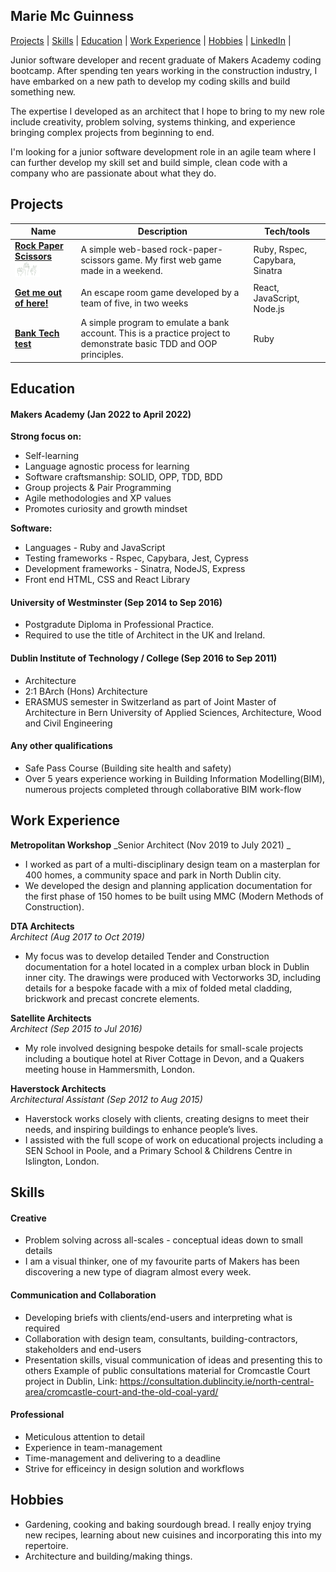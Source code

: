 ## Marie Mc Guinness

[Projects](#projects) | [Skills](#skills) | [Education](#education) | [Work Experience](#work) | [Hobbies](#hobbies) | [LinkedIn](https://www.linkedin.com/in/mcguinnessmarie/) |

Junior software developer and recent graduate of Makers Academy coding bootcamp. After spending ten years working in the construction industry, I have embarked on a new path to develop my coding skills and build something new.

The expertise I developed as an architect that I hope to bring to my new role include creativity, problem solving, systems thinking, and experience bringing complex projects from beginning to end.

I'm looking for a junior software development role in an agile team where I can further develop my skill set and build simple, clean code with a company who are passionate about what they do.


## Projects

| Name                         | Description       | Tech/tools        |
| ---------------------------- | ----------------- | ----------------- |
| **[Rock Paper Scissors](https://github.com/mmguinness/rps-challenge)** <img src="./public/RockPaperScissors.png" alt="RPS" width="40" /> | A simple web-based rock-paper-scissors game. My first web game made in a weekend. | Ruby, Rspec, Capybara, Sinatra |
| **[Get me out of here!](https://github.com/mmguinness/escape-room)**        | An escape room game developed by a team of five, in two weeks | React, JavaScript, Node.js |
| **[Bank Tech test](https://github.com/mmguinness/Bank_tech_test)** | A simple program to emulate a bank account. This is a practice project to demonstrate basic TDD and OOP principles.  | Ruby             |

## Education

#### Makers Academy (Jan 2022 to April 2022)
**Strong focus on:**
- Self-learning
- Language agnostic process for learning 
- Software craftsmanship: SOLID, OPP, TDD, BDD
- Group projects & Pair Programming
- Agile methodologies and XP values
- Promotes curiosity and growth mindset

**Software:**
- Languages - Ruby and JavaScript
- Testing frameworks - Rspec, Capybara, Jest, Cypress
- Development frameworks - Sinatra, NodeJS, Express
- Front end HTML, CSS and React Library


#### University of Westminster (Sep 2014 to Sep 2016)
- Postgradute Diploma in Professional Practice.
- Required to use the title of Architect in the UK and Ireland.  

#### Dublin Institute of Technology / College (Sep 2016 to Sep 2011)
- Architecture
- 2:1 BArch (Hons) Architecture
- ERASMUS semester in Switzerland as part of Joint Master of Architecture in Bern University of Applied Sciences, Architecture, Wood and Civil Engineering

#### Any other qualifications
- Safe Pass Course (Building site health and safety)
- Over 5 years experience working in Building Information Modelling(BIM), numerous projects completed through collaborative BIM work-flow

## Work Experience

**Metropolitan Workshop** 
_Senior Architect (Nov 2019 to July 2021) _

- I worked as part of a multi-disciplinary design team on a masterplan for 400 homes, a community space and park in North Dublin city. 
- We developed the design and planning application documentation for the first phase of 150 homes to be built using MMC (Modern Methods of Construction). 


**DTA Architects**   
_Architect (Aug 2017 to Oct 2019)_

- My focus was to develop detailed Tender and Construction documentation for a hotel located in a complex urban block in Dublin inner city. The drawings were produced with Vectorworks 3D, including details for a bespoke facade with a mix of folded metal cladding, brickwork and precast concrete elements.


**Satellite Architects**  
_Architect (Sep 2015 to Jul 2016)_

- My role involved designing bespoke details for small-scale projects including a boutique hotel at River Cottage in Devon, and a Quakers meeting house in Hammersmith, London.


**Haverstock Architects**   
_Architectural Assistant (Sep 2012 to Aug 2015)_

- Haverstock works closely with clients, creating designs to meet their needs, and inspiring buildings to enhance people’s lives.
- I assisted with the full scope of work on educational projects including a SEN School in Poole, and a Primary School & Childrens Centre in Islington, London.

## Skills

#### Creative 
- Problem solving across all-scales - conceptual ideas down to small details
- I am a visual thinker, one of my favourite parts of Makers has been discovering a new type of diagram almost every week.  


#### Communication and Collaboration
- Developing briefs with clients/end-users and interpreting what is required
- Collaboration with design team, consultants, building-contractors, stakeholders and end-users
- Presentation skills, visual communication of ideas and presenting this to others
Example of public consultations material for Cromcastle Court project in Dublin, 
Link: https://consultation.dublincity.ie/north-central-area/cromcastle-court-and-the-old-coal-yard/

#### Professional
- Meticulous attention to detail
- Experience in team-management 
- Time-management and delivering to a deadline
- Strive for efficeincy in design solution and workflows


## Hobbies

- Gardening, cooking and baking sourdough bread. I really enjoy trying new recipes, learning about new cuisines and incorporating this into my repertoire.
- Architecture and building/making things.